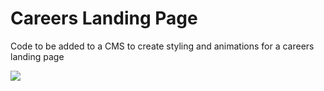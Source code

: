 # Careers Landing Page
Code to be added to a CMS to create styling and animations for a careers landing page

<img src="https://s18.postimg.org/w4xtob3vd/readmephoto.png" />
